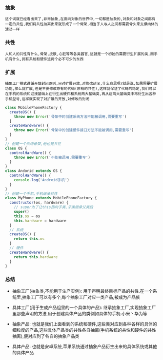 ### 抽象

    这个词就已经看出来了,非常抽象,在面向对象的世界中,一切都是抽象的,对象和对象之间都有一定的共性,我们将共性抽离出来就形成了一个骨架,相当于人与人之间都需要骨头来支撑肉体的活动一样

### 共性

    人和人的共性有什么,骨架,皮肤,心脏等等各类器官,这就是一个初始的需要衍生扩展的类,而手机有什么,拥有系统和硬件这两个必不可少的东西

### 扩展

    抽象工厂模式遵循开放封闭原则,只对扩展开放,对修改封闭,什么意思呢?就是说,如果需要扩展功能,那么就扩展,但是不要修改原有的代码(原有的共性),这样就保证了代码的稳定,我们可以在手机的系统和迎接基础上在衍生出硬件和系统两大基础类,再从这两大基础类中再衍生出各种手机型号,这样就实现了对扩展的开放,对修改的封闭

```js
class MobilePhoneFactory {
  createOS() {
    throw new Error('骨架中的创建系统方法不能被调用,需要重写')
  }
  createHardware() {
    throw new Error('骨架中的创建硬件接口方法不能被调用,需要重写')
  }
}
// 创建一个系统骨架,他也是共性
class OS {
  controlHardWare() {
    throw new Error('不能被调用,需要重写')
  }
}
class Andorid extends OS {
  controlHardWare() {
    console.log('Android手机')
  }
}
// 创建一个手机,手机继承共性
class MyPhone extends MobilePhoneFactory {
  constructor(os, hardware) {
    // super为了让this指向子类,子类继承父类后
    super()
    this.os = os
    this.hardware = hardware
  }
  // 系统
  createOS() {
    return this.os
  }
  // 硬件
  createHardware() {
    return this.hardware
  }
}
```

### 总结

- 抽象工厂(抽象类,不能用于生产实例):
  用于声明最终目标产品的共性.在一个系统里,抽象工厂可以有多个,每个抽象工厂对应一类产品,被成为产品族
- 具体工厂(用于生成产品组里的一个具体的产品):
  继承抽象工厂,实现抽象工厂里那些声明的方法,用于创建具体产品的类例如具体的手机:小米丶华为等

- 抽象产品:
  也就是我们上面看到的系统和硬件,这些类对应到各种各样的具体的细粒度的产品,这些具体产品类的共性各自抽离(手机系统的共性和硬件的共性抽离),便对应到了各自的抽象产品类
- 具体产品:
  也就是安卓系统,苹果系统通过抽象产品衍生出来的具体系统或其他的具体产品
